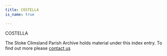 ```yaml
---
title: COSTELLA
is_name: true

---
```


COSTELLA


The Stoke Climsland Parish Archive holds material under this index entry. To find out more please [contact us](/contact/)
